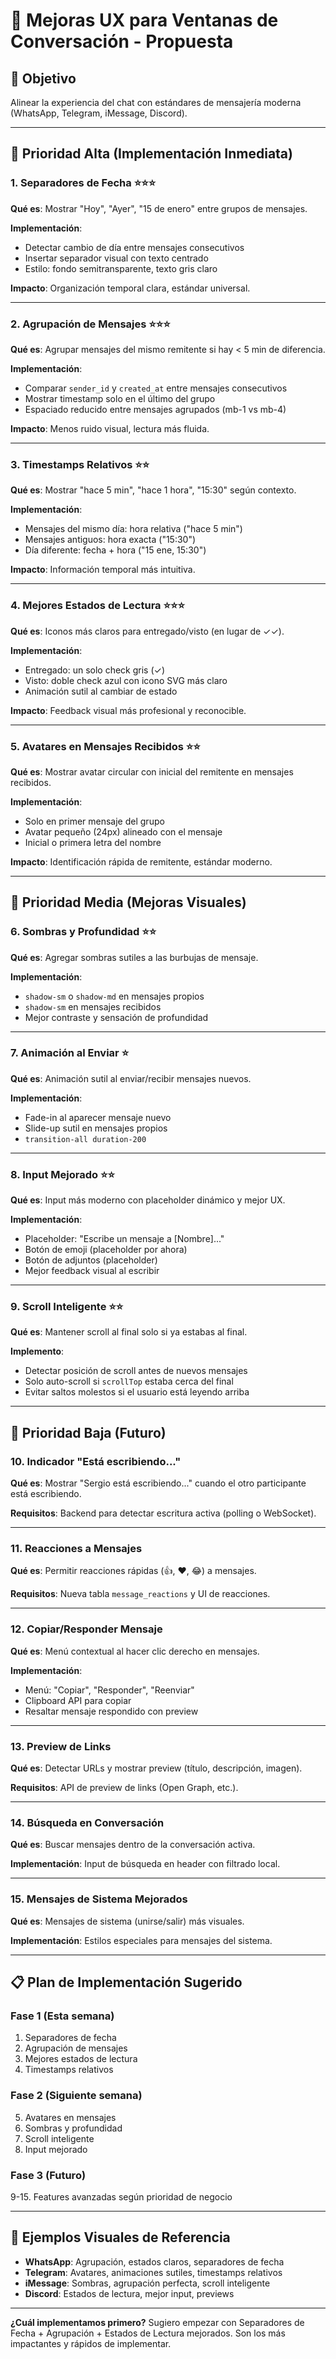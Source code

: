 # 💬 Mejoras UX para Ventanas de Conversación - Propuesta

## 🎯 Objetivo
Alinear la experiencia del chat con estándares de mensajería moderna (WhatsApp, Telegram, iMessage, Discord).

---

## 🚀 Prioridad Alta (Implementación Inmediata)

### 1. **Separadores de Fecha** ⭐⭐⭐
**Qué es**: Mostrar "Hoy", "Ayer", "15 de enero" entre grupos de mensajes.

**Implementación**:
- Detectar cambio de día entre mensajes consecutivos
- Insertar separador visual con texto centrado
- Estilo: fondo semitransparente, texto gris claro

**Impacto**: Organización temporal clara, estándar universal.

---

### 2. **Agrupación de Mensajes** ⭐⭐⭐
**Qué es**: Agrupar mensajes del mismo remitente si hay < 5 min de diferencia.

**Implementación**:
- Comparar `sender_id` y `created_at` entre mensajes consecutivos
- Mostrar timestamp solo en el último del grupo
- Espaciado reducido entre mensajes agrupados (mb-1 vs mb-4)

**Impacto**: Menos ruido visual, lectura más fluida.

---

### 3. **Timestamps Relativos** ⭐⭐
**Qué es**: Mostrar "hace 5 min", "hace 1 hora", "15:30" según contexto.

**Implementación**:
- Mensajes del mismo día: hora relativa ("hace 5 min")
- Mensajes antiguos: hora exacta ("15:30")
- Día diferente: fecha + hora ("15 ene, 15:30")

**Impacto**: Información temporal más intuitiva.

---

### 4. **Mejores Estados de Lectura** ⭐⭐⭐
**Qué es**: Iconos más claros para entregado/visto (en lugar de ✓✓).

**Implementación**:
- Entregado: un solo check gris (✓)
- Visto: doble check azul con icono SVG más claro
- Animación sutil al cambiar de estado

**Impacto**: Feedback visual más profesional y reconocible.

---

### 5. **Avatares en Mensajes Recibidos** ⭐⭐
**Qué es**: Mostrar avatar circular con inicial del remitente en mensajes recibidos.

**Implementación**:
- Solo en primer mensaje del grupo
- Avatar pequeño (24px) alineado con el mensaje
- Inicial o primera letra del nombre

**Impacto**: Identificación rápida de remitente, estándar moderno.

---

## 🎨 Prioridad Media (Mejoras Visuales)

### 6. **Sombras y Profundidad** ⭐⭐
**Qué es**: Agregar sombras sutiles a las burbujas de mensaje.

**Implementación**:
- `shadow-sm` o `shadow-md` en mensajes propios
- `shadow-sm` en mensajes recibidos
- Mejor contraste y sensación de profundidad

---

### 7. **Animación al Enviar** ⭐
**Qué es**: Animación sutil al enviar/recibir mensajes nuevos.

**Implementación**:
- Fade-in al aparecer mensaje nuevo
- Slide-up sutil en mensajes propios
- `transition-all duration-200`

---

### 8. **Input Mejorado** ⭐⭐
**Qué es**: Input más moderno con placeholder dinámico y mejor UX.

**Implementación**:
- Placeholder: "Escribe un mensaje a [Nombre]..."
- Botón de emoji (placeholder por ahora)
- Botón de adjuntos (placeholder)
- Mejor feedback visual al escribir

---

### 9. **Scroll Inteligente** ⭐⭐
**Qué es**: Mantener scroll al final solo si ya estabas al final.

**Implemento**:
- Detectar posición de scroll antes de nuevos mensajes
- Solo auto-scroll si `scrollTop` estaba cerca del final
- Evitar saltos molestos si el usuario está leyendo arriba

---

## 🔮 Prioridad Baja (Futuro)

### 10. **Indicador "Está escribiendo..."**
**Qué es**: Mostrar "Sergio está escribiendo..." cuando el otro participante está escribiendo.

**Requisitos**: Backend para detectar escritura activa (polling o WebSocket).

---

### 11. **Reacciones a Mensajes**
**Qué es**: Permitir reacciones rápidas (👍, ❤️, 😂) a mensajes.

**Requisitos**: Nueva tabla `message_reactions` y UI de reacciones.

---

### 12. **Copiar/Responder Mensaje**
**Qué es**: Menú contextual al hacer clic derecho en mensajes.

**Implementación**:
- Menú: "Copiar", "Responder", "Reenviar"
- Clipboard API para copiar
- Resaltar mensaje respondido con preview

---

### 13. **Preview de Links**
**Qué es**: Detectar URLs y mostrar preview (título, descripción, imagen).

**Requisitos**: API de preview de links (Open Graph, etc.).

---

### 14. **Búsqueda en Conversación**
**Qué es**: Buscar mensajes dentro de la conversación activa.

**Implementación**: Input de búsqueda en header con filtrado local.

---

### 15. **Mensajes de Sistema Mejorados**
**Qué es**: Mensajes de sistema (unirse/salir) más visuales.

**Implementación**: Estilos especiales para mensajes del sistema.

---

## 📋 Plan de Implementación Sugerido

### Fase 1 (Esta semana)
1. Separadores de fecha
2. Agrupación de mensajes
3. Mejores estados de lectura
4. Timestamps relativos

### Fase 2 (Siguiente semana)
5. Avatares en mensajes
6. Sombras y profundidad
7. Scroll inteligente
8. Input mejorado

### Fase 3 (Futuro)
9-15. Features avanzadas según prioridad de negocio

---

## 🎨 Ejemplos Visuales de Referencia

- **WhatsApp**: Agrupación, estados claros, separadores de fecha
- **Telegram**: Avatares, animaciones sutiles, timestamps relativos
- **iMessage**: Sombras, agrupación perfecta, scroll inteligente
- **Discord**: Estados de lectura, mejor input, previews

---

**¿Cuál implementamos primero?** Sugiero empezar con Separadores de Fecha + Agrupación + Estados de Lectura mejorados. Son los más impactantes y rápidos de implementar.

